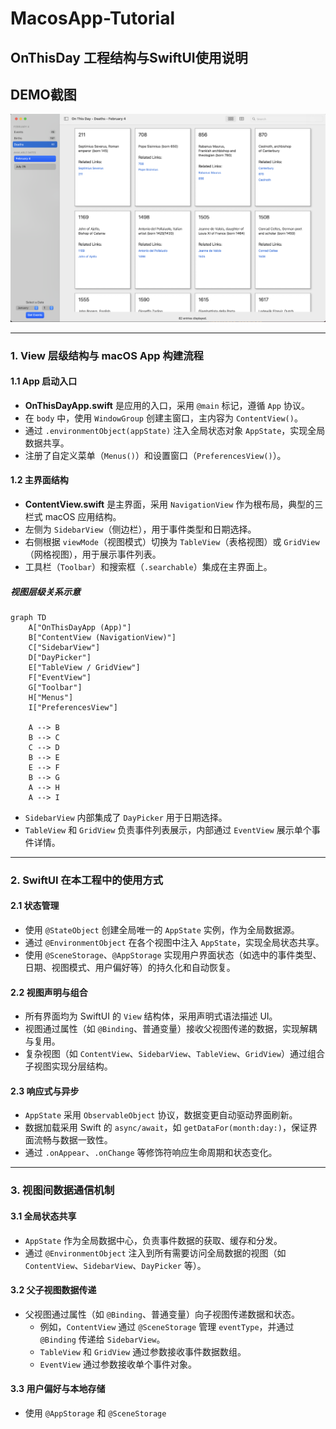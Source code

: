 # MacosApp-Tutorial

## OnThisDay 工程结构与SwiftUI使用说明


## DEMO截图

![Demo](Resource/onthisday.png)

---

### 1. View 层级结构与 macOS App 构建流程

#### 1.1 App 启动入口

- **OnThisDayApp.swift** 是应用的入口，采用 `@main` 标记，遵循 `App` 协议。
- 在 `body` 中，使用 `WindowGroup` 创建主窗口，主内容为 `ContentView()`。
- 通过 `.environmentObject(appState)` 注入全局状态对象 `AppState`，实现全局数据共享。
- 注册了自定义菜单（`Menus()`）和设置窗口（`PreferencesView()`）。

#### 1.2 主界面结构

- **ContentView.swift** 是主界面，采用 `NavigationView` 作为根布局，典型的三栏式 macOS 应用结构。
- 左侧为 `SidebarView`（侧边栏），用于事件类型和日期选择。
- 右侧根据 `viewMode`（视图模式）切换为 `TableView`（表格视图）或 `GridView`（网格视图），用于展示事件列表。
- 工具栏（`Toolbar`）和搜索框（`.searchable`）集成在主界面上。

##### 视图层级关系示意

```mermaid
graph TD
    A["OnThisDayApp (App)"]
    B["ContentView (NavigationView)"]
    C["SidebarView"]
    D["DayPicker"]
    E["TableView / GridView"]
    F["EventView"]
    G["Toolbar"]
    H["Menus"]
    I["PreferencesView"]

    A --> B
    B --> C
    C --> D
    B --> E
    E --> F
    B --> G
    A --> H
    A --> I
```

- `SidebarView` 内部集成了 `DayPicker` 用于日期选择。
- `TableView` 和 `GridView` 负责事件列表展示，内部通过 `EventView` 展示单个事件详情。

---

### 2. SwiftUI 在本工程中的使用方式

#### 2.1 状态管理

- 使用 `@StateObject` 创建全局唯一的 `AppState` 实例，作为全局数据源。
- 通过 `@EnvironmentObject` 在各个视图中注入 `AppState`，实现全局状态共享。
- 使用 `@SceneStorage`、`@AppStorage` 实现用户界面状态（如选中的事件类型、日期、视图模式、用户偏好等）的持久化和自动恢复。

#### 2.2 视图声明与组合

- 所有界面均为 SwiftUI 的 `View` 结构体，采用声明式语法描述 UI。
- 视图通过属性（如 `@Binding`、普通变量）接收父视图传递的数据，实现解耦与复用。
- 复杂视图（如 `ContentView`、`SidebarView`、`TableView`、`GridView`）通过组合子视图实现分层结构。

#### 2.3 响应式与异步

- `AppState` 采用 `ObservableObject` 协议，数据变更自动驱动界面刷新。
- 数据加载采用 Swift 的 `async/await`，如 `getDataFor(month:day:)`，保证界面流畅与数据一致性。
- 通过 `.onAppear`、`.onChange` 等修饰符响应生命周期和状态变化。

---

### 3. 视图间数据通信机制

#### 3.1 全局状态共享

- `AppState` 作为全局数据中心，负责事件数据的获取、缓存和分发。
- 通过 `@EnvironmentObject` 注入到所有需要访问全局数据的视图（如 `ContentView`、`SidebarView`、`DayPicker` 等）。

#### 3.2 父子视图数据传递

- 父视图通过属性（如 `@Binding`、普通变量）向子视图传递数据和状态。
  - 例如，`ContentView` 通过 `@SceneStorage` 管理 `eventType`，并通过 `@Binding` 传递给 `SidebarView`。
  - `TableView` 和 `GridView` 通过参数接收事件数据数组。
  - `EventView` 通过参数接收单个事件对象。

#### 3.3 用户偏好与本地存储

- 使用 `@AppStorage` 和 `@SceneStorage`